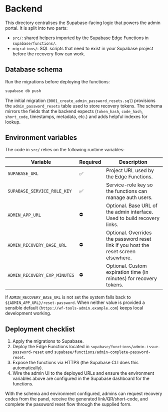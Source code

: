 # Backend

This directory centralises the Supabase-facing logic that powers the admin portal.
It is split into two parts:

- `src/`: shared helpers imported by the Supabase Edge Functions in `supabase/functions/`.
- `migrations/`: SQL scripts that need to exist in your Supabase project before the
  recovery flow can work.

## Database schema

Run the migrations before deploying the functions:

```bash
supabase db push
```

The initial migration (`0001_create_admin_password_resets.sql`) provisions the
`admin_password_resets` table used to store recovery tokens. The schema mirrors the
fields that the backend expects (`token_hash`, `code_hash`, `short_code`, timestamps,
metadata, etc.) and adds helpful indexes for lookup.

## Environment variables

The code in `src/` relies on the following runtime variables:

| Variable | Required | Description |
| --- | --- | --- |
| `SUPABASE_URL` | ✅ | Project URL used by the Edge Functions. |
| `SUPABASE_SERVICE_ROLE_KEY` | ✅ | Service-role key so the functions can manage auth users. |
| `ADMIN_APP_URL` | ⛔ | Optional. Base URL of the admin interface. Used to build recovery links. |
| `ADMIN_RECOVERY_BASE_URL` | ⛔ | Optional. Overrides the password reset link if you host the reset screen elsewhere. |
| `ADMIN_RECOVERY_EXP_MINUTES` | ⛔ | Optional. Custom expiration time (in minutes) for recovery tokens. |

If `ADMIN_RECOVERY_BASE_URL` is not set the system falls back to
`${ADMIN_APP_URL}/reset-password`. When neither value is provided a sensible default
(`https://wf-tools-admin.example.com`) keeps local development working.

## Deployment checklist

1. Apply the migrations to Supabase.
2. Deploy the Edge Functions located in `supabase/functions/admin-issue-password-reset` and
   `supabase/functions/admin-complete-password-reset`.
3. Expose the functions via HTTPS (the Supabase CLI does this automatically).
4. Wire the admin UI to the deployed URLs and ensure the environment variables above
   are configured in the Supabase dashboard for the functions.

With the schema and environment configured, admins can request recovery codes from the
panel, receive the generated link/QR/short-code, and complete the password reset flow
through the supplied form.
